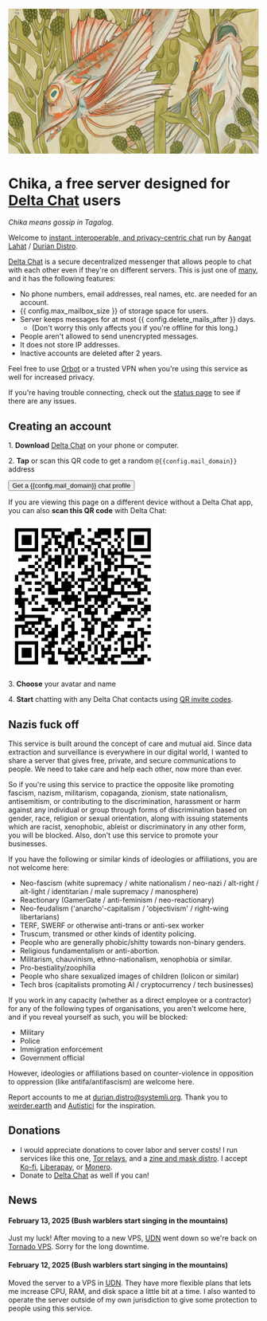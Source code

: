 ![A group of fish swimming together in seaweed](fish.jpg)

# Chika, a free server designed for [Delta Chat](https://delta.chat) users

_Chika means gossip in Tagalog._ 

Welcome to [instant, interoperable, and privacy-centric chat](https://delta.chat/chatmail) run by [Aangat Lahat](https://aangat.lahat.computer) / [Durian Distro](https://durian-distro.org/). 

[Delta Chat](https://delta.chat) is a secure decentralized messenger that allows people to chat with each other even if they're on different servers. This is just one of [many](https://delta.chat/chatmail), and it has the following features:

- No phone numbers, email addresses, real names, etc. are needed for an account.
- {{ config.max_mailbox_size }} of storage space for users.
- Server keeps messages for at most {{ config.delete_mails_after }} days. 
    - (Don't worry this only affects you if you're offline for this long.)
- People aren't allowed to send unencrypted messages.
- It does not store IP addresses.
- Inactive accounts are deleted after 2 years.

Feel free to use [Orbot](https://orbot.app/) or a trusted VPN when you're using this service as well for increased privacy.

If you're having trouble connecting, check out the [status page](https://status.lahat.computer/) to see if there are any issues.

## Creating an account

1\. <b>Download</b> [Delta Chat](https://delta.chat) on your phone or computer.

2\. <b>Tap</b> or scan this QR code to get a random `@{{config.mail_domain}}` address

<a class="cta-button" href="DCACCOUNT:https://{{ config.mail_domain }}/new"><button>Get a {{config.mail_domain}} chat profile</button></a>

If you are viewing this page on a different device
without a Delta Chat app,
you can also <b>scan this QR code</b> with Delta Chat:

<a href="DCACCOUNT:https://{{ config.mail_domain }}/new">
    <img width="300" src="chika.aangat.lahat.computer.png" />
    <!-- <img width=300 style="float: none;" src="qr-chatmail-invite-{{config.mail_domain}}.png" /> -->
</a>

3\. <b>Choose</b> your avatar and name

4\. <b>Start</b> chatting with any Delta Chat contacts using [QR invite codes](https://delta.chat/en/help#howtoe2ee).

## Nazis fuck off

This service is built around the concept of care and mutual aid. Since data extraction and surveillance is everywhere in our digital world, I wanted to share a server that gives free, private, and secure communications to people. We need to take care and help each other, now more than ever. 

So if you're using this service to practice the opposite like promoting fascism, nazism, militarism, copaganda, zionism, state nationalism, antisemitism, or contributing to the discrimination, harassment or harm against any individual or group through forms of discrimination based on gender, race, religion or sexual orientation, along with issuing statements which are racist, xenophobic, ableist or discriminatory in any other form, you will be blocked. Also, don't use this service to promote your businesses.

If you have the following or similar kinds of ideologies or affiliations, you are not welcome here:

- Neo-fascism (white supremacy / white nationalism / neo-nazi / alt-right / alt-light / identitarian / male supremacy / manosphere)
- Reactionary (GamerGate / anti-feminism / neo-reactionary)
- Neo-feudalism ('anarcho'-capitalism / 'objectivism' / right-wing libertarians)
- TERF, SWERF or otherwise anti-trans or anti-sex worker
- Truscum, transmed or other kinds of identity policing.
- People who are generally phobic/shitty towards non-binary genders.
- Religious fundamentalism or anti-abortion.
- Militarism, chauvinism, ethno-nationalism, xenophobia or similar.
- Pro-bestiality/zoophilia
- People who share sexualized images of children (lolicon or similar)
- Tech bros (capitalists promoting AI / cryptocurrency / tech businesses)

If you work in any capacity (whether as a direct employee or a contractor) for any of the following types of organisations, you aren't welcome here, and if you reveal yourself as such, you will be blocked:

- Military
- Police
- Immigration enforcement
- Government official

However, ideologies or affiliations based on counter-violence in opposition to oppression (like antifa/antifascism) are welcome here.

Report accounts to me at [durian.distro@systemli.org](mailto:durian.distro@systemli.org). Thank you to [weirder.earth](https://github.com/weirderearth/weirder-rules/blob/main/rules-and-etiquette.md) and [Autistici](https://www.autistici.org/who/policy) for the inspiration.

## Donations

- I would appreciate donations to cover labor and server costs! I run services like this one, [Tor relays](https://metrics.torproject.org/rs.html#search/family:5589C16812A8E9C5BF1EB25EEC8060B877E24F56), and a [zine and mask distro](https://durian-distro.org). I accept [Ko-fi](https://ko-fi.com/duriandistro), [Liberapay](https://liberapay.com/durian-distro/), or [Monero](https://durian-distro.org/#Monero).
- Donate to [Delta Chat](https://delta.chat/en/contribute) as well if you can!

## News

#### February 13, 2025 (Bush warblers start singing in the mountains)

Just my luck! After moving to a new VPS, [UDN](https://www.urdn.com.ua) went down so we're back on [Tornado VPS](https://tornadovps.com/). Sorry for the long downtime.

#### February 12, 2025 (Bush warblers start singing in the mountains)

Moved the server to a VPS in [UDN](https://www.urdn.com.ua). They have more flexible plans that lets me increase CPU, RAM, and disk space a little bit at a time. I also wanted to operate the server outside of my own jurisdiction to give some protection to people using this service.
